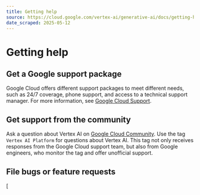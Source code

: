 ```yaml
---
title: Getting help
source: https://cloud.google.com/vertex-ai/generative-ai/docs/getting-help
date_scraped: 2025-05-12
---
```


# Getting help 

## Get a Google support package

Google Cloud offers different support packages to meet different needs, such as
24/7 coverage, phone support, and access to a technical support manager. For
more information, see [Google Cloud Support](Vertex-AI-RAG-Engine-supported-models.md).

## Get support from the community

Ask a question about Vertex AI on [Google Cloud Community](https://www.googlecloudcommunity.com/gc/forums/filteredbylabelpage/board-id/cloud-ai-ml/label-name/vertex%20ai%20platform/).
Use the tag `Vertex AI Platform` for questions about Vertex AI. This tag not only receives responses
from the Google Cloud support team, but also from Google engineers, who monitor the tag and offer unofficial support.

## File bugs or feature requests

[